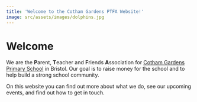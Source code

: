 ```yaml
---
title: 'Welcome to the Cotham Gardens PTFA Website!'
image: src/assets/images/dolphins.jpg
---
```


# Welcome

We are the **P**arent, **T**eacher and **F**riends **A**ssociation for [Cotham Gardens Primary School](https://www.cothamgardens.co.uk/) in Bristol. Our goal is to raise money for the school and to help build a strong school community.

On this website you can find out more about what we do, see our upcoming events, and find out how to get in touch.
